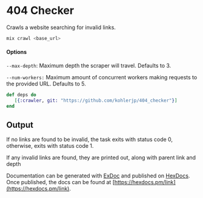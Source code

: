 
#  404 Checker
Crawls a website searching for invalid links.

```elixir
mix crawl <base_url>
```

#### Options
`--max-depth`: Maximum depth the scraper will travel. Defaults to 3.

`--num-workers:` Maximum amount of concurrent workers making requests to the provided URL. Defaults to 5.


```elixir
def deps do
   [{:crawler, git: "https://github.com/kohlerjp/404_checker"}]
end
```

## Output
If no links are found to be invalid, the task exits with status code 0,
otherwise, exits with status code 1.

If any invalid links are found, they are printed out, along with parent link and depth


Documentation can be generated with [ExDoc](https://github.com/elixir-lang/ex_doc)
and published on [HexDocs](https://hexdocs.pm). Once published, the docs can
be found at [https://hexdocs.pm/link](https://hexdocs.pm/link).

